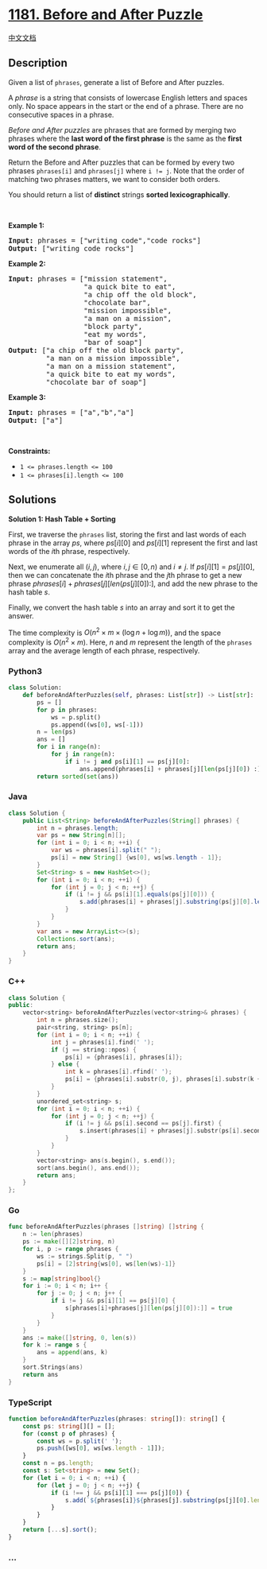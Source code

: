 # [1181. Before and After Puzzle](https://leetcode.com/problems/before-and-after-puzzle)

[中文文档](/solution/1100-1199/1181.Before%20and%20After%20Puzzle/README.md)

## Description

<p>Given a list of <code>phrases</code>, generate a list of&nbsp;Before and After puzzles.</p>

<p>A <em>phrase</em> is a string that consists of lowercase English letters and spaces only. No space appears in the start or the end of a phrase. There are&nbsp;no consecutive spaces&nbsp;in a phrase.</p>

<p><em>Before and After&nbsp;puzzles</em> are phrases that are formed by merging&nbsp;two phrases where the <strong>last&nbsp;word of the first&nbsp;phrase</strong> is the same as the <strong>first word of the second phrase</strong>.</p>

<p>Return the&nbsp;Before and After&nbsp;puzzles that can be formed by every two phrases&nbsp;<code>phrases[i]</code>&nbsp;and&nbsp;<code>phrases[j]</code>&nbsp;where&nbsp;<code>i != j</code>. Note that the order of matching two phrases matters, we want to consider both orders.</p>

<p>You should return a list of&nbsp;<strong>distinct</strong>&nbsp;strings <strong>sorted&nbsp;lexicographically</strong>.</p>

<p>&nbsp;</p>
<p><strong class="example">Example 1:</strong></p>

<pre>
<strong>Input:</strong> phrases = [&quot;writing code&quot;,&quot;code rocks&quot;]
<strong>Output:</strong> [&quot;writing code rocks&quot;]
</pre>

<p><strong class="example">Example 2:</strong></p>

<pre>
<strong>Input:</strong> phrases = [&quot;mission statement&quot;,
                  &quot;a quick bite to eat&quot;,
&nbsp;                 &quot;a chip off the old block&quot;,
&nbsp;                 &quot;chocolate bar&quot;,
&nbsp;                 &quot;mission impossible&quot;,
&nbsp;                 &quot;a man on a mission&quot;,
&nbsp;                 &quot;block party&quot;,
&nbsp;                 &quot;eat my words&quot;,
&nbsp;                 &quot;bar of soap&quot;]
<strong>Output:</strong> [&quot;a chip off the old block party&quot;,
&nbsp;        &quot;a man on a mission impossible&quot;,
&nbsp;        &quot;a man on a mission statement&quot;,
&nbsp;        &quot;a quick bite to eat my words&quot;,
         &quot;chocolate bar of soap&quot;]
</pre>

<p><strong class="example">Example 3:</strong></p>

<pre>
<strong>Input:</strong> phrases = [&quot;a&quot;,&quot;b&quot;,&quot;a&quot;]
<strong>Output:</strong> [&quot;a&quot;]
</pre>

<p>&nbsp;</p>
<p><strong>Constraints:</strong></p>

<ul>
	<li><code>1 &lt;= phrases.length &lt;= 100</code></li>
	<li><code>1 &lt;= phrases[i].length &lt;= 100</code></li>
</ul>

## Solutions

**Solution 1: Hash Table + Sorting**

First, we traverse the `phrases` list, storing the first and last words of each phrase in the array $ps$, where $ps[i][0]$ and $ps[i][1]$ represent the first and last words of the $i$th phrase, respectively.

Next, we enumerate all $(i, j)$, where $i, j \in [0, n)$ and $i \neq j$. If $ps[i][1] = ps[j][0]$, then we can concatenate the $i$th phrase and the $j$th phrase to get a new phrase $phrases[i] + phrases[j][len(ps[j][0]):]$, and add the new phrase to the hash table $s$.

Finally, we convert the hash table $s$ into an array and sort it to get the answer.

The time complexity is $O(n^2 \times m \times (\log n + \log m))$, and the space complexity is $O(n^2 \times m)$. Here, $n$ and $m$ represent the length of the `phrases` array and the average length of each phrase, respectively.

<!-- tabs:start -->

### **Python3**

```python
class Solution:
    def beforeAndAfterPuzzles(self, phrases: List[str]) -> List[str]:
        ps = []
        for p in phrases:
            ws = p.split()
            ps.append((ws[0], ws[-1]))
        n = len(ps)
        ans = []
        for i in range(n):
            for j in range(n):
                if i != j and ps[i][1] == ps[j][0]:
                    ans.append(phrases[i] + phrases[j][len(ps[j][0]) :])
        return sorted(set(ans))
```

### **Java**

```java
class Solution {
    public List<String> beforeAndAfterPuzzles(String[] phrases) {
        int n = phrases.length;
        var ps = new String[n][];
        for (int i = 0; i < n; ++i) {
            var ws = phrases[i].split(" ");
            ps[i] = new String[] {ws[0], ws[ws.length - 1]};
        }
        Set<String> s = new HashSet<>();
        for (int i = 0; i < n; ++i) {
            for (int j = 0; j < n; ++j) {
                if (i != j && ps[i][1].equals(ps[j][0])) {
                    s.add(phrases[i] + phrases[j].substring(ps[j][0].length()));
                }
            }
        }
        var ans = new ArrayList<>(s);
        Collections.sort(ans);
        return ans;
    }
}
```

### **C++**

```cpp
class Solution {
public:
    vector<string> beforeAndAfterPuzzles(vector<string>& phrases) {
        int n = phrases.size();
        pair<string, string> ps[n];
        for (int i = 0; i < n; ++i) {
            int j = phrases[i].find(' ');
            if (j == string::npos) {
                ps[i] = {phrases[i], phrases[i]};
            } else {
                int k = phrases[i].rfind(' ');
                ps[i] = {phrases[i].substr(0, j), phrases[i].substr(k + 1)};
            }
        }
        unordered_set<string> s;
        for (int i = 0; i < n; ++i) {
            for (int j = 0; j < n; ++j) {
                if (i != j && ps[i].second == ps[j].first) {
                    s.insert(phrases[i] + phrases[j].substr(ps[i].second.size()));
                }
            }
        }
        vector<string> ans(s.begin(), s.end());
        sort(ans.begin(), ans.end());
        return ans;
    }
};
```

### **Go**

```go
func beforeAndAfterPuzzles(phrases []string) []string {
	n := len(phrases)
	ps := make([][2]string, n)
	for i, p := range phrases {
		ws := strings.Split(p, " ")
		ps[i] = [2]string{ws[0], ws[len(ws)-1]}
	}
	s := map[string]bool{}
	for i := 0; i < n; i++ {
		for j := 0; j < n; j++ {
			if i != j && ps[i][1] == ps[j][0] {
				s[phrases[i]+phrases[j][len(ps[j][0]):]] = true
			}
		}
	}
	ans := make([]string, 0, len(s))
	for k := range s {
		ans = append(ans, k)
	}
	sort.Strings(ans)
	return ans
}
```

### **TypeScript**

```ts
function beforeAndAfterPuzzles(phrases: string[]): string[] {
    const ps: string[][] = [];
    for (const p of phrases) {
        const ws = p.split(' ');
        ps.push([ws[0], ws[ws.length - 1]]);
    }
    const n = ps.length;
    const s: Set<string> = new Set();
    for (let i = 0; i < n; ++i) {
        for (let j = 0; j < n; ++j) {
            if (i !== j && ps[i][1] === ps[j][0]) {
                s.add(`${phrases[i]}${phrases[j].substring(ps[j][0].length)}`);
            }
        }
    }
    return [...s].sort();
}
```

### **...**

```

```

<!-- tabs:end -->
